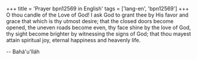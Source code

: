 +++
title = 'Prayer bpn12569 in English'
tags = ['lang-en', 'bpn12569']
+++
O thou candle of the Love of God!
I ask God to grant thee by His favor and grace that which is thy utmost desire; that the closed doors become opened, the uneven roads become even, thy face shine by the love of God, thy sight become brighter by witnessing the signs of God; that thou mayest attain spiritual joy, eternal happiness and heavenly life.

-- Bahá'u'lláh
